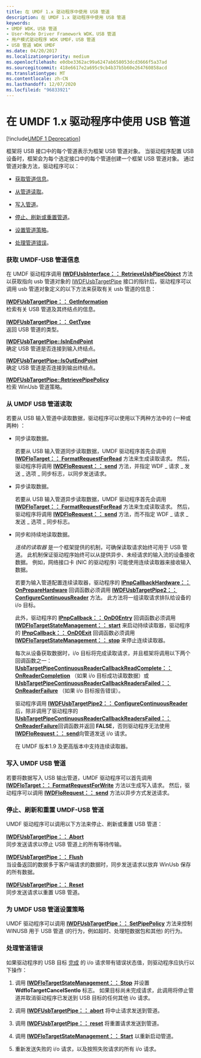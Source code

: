 ```yaml
---
title: 在 UMDF 1.x 驱动程序中使用 USB 管道
description: 在 UMDF 1.x 驱动程序中使用 USB 管道
keywords:
- UMDF WDK，USB 管道
- User-Mode Driver Framework WDK，USB 管道
- 用户模式驱动程序 WDK UMDF，USB 管道
- USB 管道 WDK UMDF
ms.date: 04/20/2017
ms.localizationpriority: medium
ms.openlocfilehash: e0dbe3362ac99a6247ab658053dcd3666f5a37ad
ms.sourcegitcommit: 418e6617e2a695c9cb4b37b5b60e264760858acd
ms.translationtype: MT
ms.contentlocale: zh-CN
ms.lasthandoff: 12/07/2020
ms.locfileid: "96833921"
---
```

# <a name="working-with-usb-pipes-in-umdf-1x-drivers"></a>在 UMDF 1.x 驱动程序中使用 USB 管道


[!include[UMDF 1 Deprecation](../includes/umdf-1-deprecation.md)]

框架将 USB 接口中的每个管道表示为框架 USB 管道对象。 当驱动程序配置 USB 设备时，框架会为每个选定接口中的每个管道创建一个框架 USB 管道对象。 通过管道对象方法，驱动程序可以：

-   [获取管道信息](#obtaining-umdf-usb-pipe-information)。

-   [从管道读取](#reading-from-a-umdf-usb-pipe)。

-   [写入管道](#writing-to-a-umdf-usb-pipe)。

-   [停止、刷新或重置管道](#stopping-flushing)。

-   [设置管道策略](#setting-pipe-policy)。

-   [处理管道错误](#handling-pipe-errors)。

### <a name="obtaining-umdf-usb-pipe-information"></a>获取 UMDF-USB 管道信息

在 UMDF 驱动程序调用 [**IWDFUsbInterface：： RetrieveUsbPipeObject**](/windows-hardware/drivers/ddi/wudfusb/nf-wudfusb-iwdfusbinterface-retrieveusbpipeobject) 方法以获取指向 usb 管道对象的 [IWDFUsbTargetPipe](/windows-hardware/drivers/ddi/wudfusb/nn-wudfusb-iwdfusbtargetpipe) 接口的指针后，驱动程序可以调用 usb 管道对象定义的以下方法来获取有关 usb 管道的信息：

<a href="" id="iwdfusbtargetpipe--getinformation"></a>[**IWDFUsbTargetPipe：： GetInformation**](/windows-hardware/drivers/ddi/wudfusb/nf-wudfusb-iwdfusbtargetpipe-getinformation)  
检索有关 USB 管道及其终结点的信息。

<a href="" id="iwdfusbtargetpipe--gettype"></a>[**IWDFUsbTargetPipe：： GetType**](/windows-hardware/drivers/ddi/wudfusb/nf-wudfusb-iwdfusbtargetpipe-gettype)  
返回 USB 管道的类型。

<a href="" id="iwdfusbtargetpipe--isinendpoint"></a>[**IWDFUsbTargetPipe::IsInEndPoint**](/windows-hardware/drivers/ddi/wudfusb/nf-wudfusb-iwdfusbtargetpipe-isinendpoint)  
确定 USB 管道是否连接到输入终结点。

<a href="" id="iwdfusbtargetpipe--isoutendpoint"></a>[**IWDFUsbTargetPipe::IsOutEndPoint**](/windows-hardware/drivers/ddi/wudfusb/nf-wudfusb-iwdfusbtargetpipe-isoutendpoint)  
确定 USB 管道是否连接到输出终结点。

<a href="" id="iwdfusbtargetpipe--retrievepipepolicy"></a>[**IWDFUsbTargetPipe::RetrievePipePolicy**](/windows-hardware/drivers/ddi/wudfusb/nf-wudfusb-iwdfusbtargetpipe-retrievepipepolicy)  
检索 WinUsb 管道策略。

### <a name="reading-from-a-umdf-usb-pipe"></a>从 UMDF USB 管道读取

若要从 USB 输入管道中读取数据，驱动程序可以使用以下两种方法中的 (一种或两种) ：

-   同步读取数据。

    若要从 USB 输入管道同步读取数据，UMDF 驱动程序首先会调用 [**IWDFIoTarget：： FormatRequestForRead**](/windows-hardware/drivers/ddi/wudfddi/nf-wudfddi-iwdfiotarget-formatrequestforread) 方法来生成读取请求。 然后，驱动程序将调用 [**IWDFIoRequest：： send**](/windows-hardware/drivers/ddi/wudfddi/nf-wudfddi-iwdfiorequest-send) 方法，并指定 WDF \_ 请求 \_ 发送 \_ 选项 \_ 同步标志，以同步发送请求。

-   异步读取数据。

    若要从 USB 输入管道异步读取数据，UMDF 驱动程序首先会调用 [**IWDFIoTarget：： FormatRequestForRead**](/windows-hardware/drivers/ddi/wudfddi/nf-wudfddi-iwdfiotarget-formatrequestforread) 方法来生成读取请求。 然后，驱动程序将调用 [**IWDFIoRequest：： send**](/windows-hardware/drivers/ddi/wudfddi/nf-wudfddi-iwdfiorequest-send) 方法，而不指定 WDF \_ 请求 \_ 发送 \_ 选项 \_ 同步标志。

-   同步和持续地读取数据。

    *连续的读取器* 是一个框架提供的机制，可确保读取请求始终可用于 USB 管道。 此机制保证驱动程序始终可以从提供异步、未经请求的输入流的设备接收数据。 例如，网络接口卡 (NIC 的驱动程序) 可能使用连续读取器来接收输入数据。

    若要为输入管道配置连续读取器，驱动程序的 [**IPnpCallbackHardware：： OnPrepareHardware**](/windows-hardware/drivers/ddi/wudfddi/nf-wudfddi-ipnpcallbackhardware-onpreparehardware) 回调函数必须调用 [**IWDFUsbTargetPipe2：： ConfigureContinuousReader**](/windows-hardware/drivers/ddi/wudfusb/nf-wudfusb-iwdfusbtargetpipe2-configurecontinuousreader) 方法。 此方法将一组读取请求排队给设备的 i/o 目标。

    此外，驱动程序的 [**IPnpCallback：： OnD0Entry**](/windows-hardware/drivers/ddi/wudfddi/nf-wudfddi-ipnpcallback-ond0entry) 回调函数必须调用 [**IWDFIoTargetStateManagement：： start**](/windows-hardware/drivers/ddi/wudfddi/nf-wudfddi-iwdfiotargetstatemanagement-start) 来启动持续读取器，驱动程序的 [**IPnpCallback：： OnD0Exit**](/windows-hardware/drivers/ddi/wudfddi/nf-wudfddi-ipnpcallback-ond0exit) 回调函数必须调用 [**IWDFIoTargetStateManagement：： stop**](/windows-hardware/drivers/ddi/wudfddi/nf-wudfddi-iwdfiotargetstatemanagement-stop) 来停止连续读取器。

    每次从设备获取数据时，i/o 目标将完成读取请求，并且框架将调用以下两个回调函数之一： [**IUsbTargetPipeContinuousReaderCallbackReadComplete：： OnReaderCompletion**](/windows-hardware/drivers/ddi/wudfusb/nf-wudfusb-iusbtargetpipecontinuousreadercallbackreadcomplete-onreadercompletion) （如果 i/o 目标成功读取数据）或 [**IUsbTargetPipeContinuousReaderCallbackReadersFailed：： OnReaderFailure**](/windows-hardware/drivers/ddi/wudfusb/nf-wudfusb-iusbtargetpipecontinuousreadercallbackreadersfailed-onreaderfailure) （如果 i/o 目标报告错误）。

    驱动程序调用 [**IWDFUsbTargetPipe2：： ConfigureContinuousReader**](/windows-hardware/drivers/ddi/wudfusb/nf-wudfusb-iwdfusbtargetpipe2-configurecontinuousreader)后，除非调用了驱动程序的 [**IUsbTargetPipeContinuousReaderCallbackReadersFailed：： OnReaderFailure**](/windows-hardware/drivers/ddi/wudfusb/nf-wudfusb-iusbtargetpipecontinuousreadercallbackreadersfailed-onreaderfailure)回调函数并返回 **FALSE**，否则驱动程序无法使用 [**IWDFIoRequest：： send**](/windows-hardware/drivers/ddi/wudfddi/nf-wudfddi-iwdfiorequest-send)向管道发送 i/o 请求。

    在 UMDF 版本1.9 及更高版本中支持连续读取器。

### <a name="writing-to-a-umdf-usb-pipe"></a>写入 UMDF USB 管道

若要将数据写入 USB 输出管道，UMDF 驱动程序可以首先调用 [**IWDFIoTarget：： FormatRequestForWrite**](/windows-hardware/drivers/ddi/wudfddi/nf-wudfddi-iwdfiotarget-formatrequestforwrite) 方法以生成写入请求。 然后，驱动程序可以调用 [**IWDFIoRequest：： send**](/windows-hardware/drivers/ddi/wudfddi/nf-wudfddi-iwdfiorequest-send) 方法以异步方式发送请求。

### <a name="stopping-flushing-and-resetting-a-umdf-usb-pipe"></a><a href="" id="stopping-flushing"></a>停止、刷新和重置 UMDF-USB 管道

UMDF 驱动程序可以调用以下方法来停止、刷新或重置 USB 管道：

<a href="" id="iwdfusbtargetpipe--abort"></a>[**IWDFUsbTargetPipe：： Abort**](/windows-hardware/drivers/ddi/wudfusb/nf-wudfusb-iwdfusbtargetpipe-abort)  
同步发送请求以停止 USB 管道上的所有等待传输。

<a href="" id="iwdfusbtargetpipe--flush"></a>[**IWDFUsbTargetPipe：： Flush**](/windows-hardware/drivers/ddi/wudfusb/nf-wudfusb-iwdfusbtargetpipe-flush)  
当设备返回的数据多于客户端请求的数据时，同步发送请求以放弃 WinUsb 保存的所有数据。

<a href="" id="iwdfusbtargetpipe--reset"></a>[**IWDFUsbTargetPipe：： Reset**](/windows-hardware/drivers/ddi/wudfusb/nf-wudfusb-iwdfusbtargetpipe-reset)  
同步发送请求以重置 USB 管道。

### <a name="setting-policy-for-a-umdf-usb-pipe"></a><a href="" id="setting-pipe-policy"></a>为 UMDF USB 管道设置策略

UMDF 驱动程序可以调用 [**IWDFUsbTargetPipe：： SetPipePolicy**](/windows-hardware/drivers/ddi/wudfusb/nf-wudfusb-iwdfusbtargetpipe-setpipepolicy) 方法来控制 WINUSB 用于 USB 管道 (的行为，例如超时、处理短数据包和其他) 的行为。

### <a name="handling-pipe-errors"></a>处理管道错误

如果驱动程序的 USB 目标 [完成](completing-i-o-requests.md) 的 i/o 请求带有错误状态值，则驱动程序应执行以下操作：

1.  调用 [**IWDFIoTargetStateManagement：： Stop**](/windows-hardware/drivers/ddi/wudfddi/nf-wudfddi-iwdfiotargetstatemanagement-stop) 并设置 **WdfIoTargetCancelSentIo** 标志。 如果目标尚未完成请求，此调用将停止管道并取消驱动程序已发送到 USB 目标的任何其他 i/o 请求。

2.  调用 [**IWDFUsbTargetPipe：： abort**](/windows-hardware/drivers/ddi/wudfusb/nf-wudfusb-iwdfusbtargetpipe-abort) 将中止请求发送到管道。

3.  调用 [**IWDFUsbTargetPipe：： reset**](/windows-hardware/drivers/ddi/wudfusb/nf-wudfusb-iwdfusbtargetpipe-reset) 将重置请求发送到管道。

4.  调用 [**IWDFIoTargetStateManagement：： Start**](/windows-hardware/drivers/ddi/wudfddi/nf-wudfddi-iwdfiotargetstatemanagement-start) 以重新启动管道。

5.  重新发送失败的 i/o 请求，以及按照失败请求的所有 i/o 请求。

 


